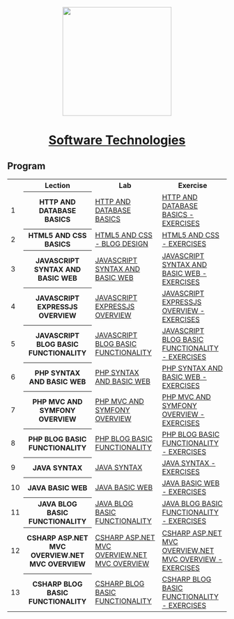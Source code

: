 <p align="center"><img src="http://spaceappschallengebulgaria.eu/sites/default/files/softuni.png" width = 250 /></p>

# <a href="https://softuni.bg/trainings/1939/programming-fundamentals-may-2018"><p align="center">Software Technologies<p></a>


## Program

<table>
<tr>
  <th></th><th>Lection</th><th>Lab</th><th>Exercise</th>
</tr>
<tr>
  <td>1</td>
  <th>HTTP AND DATABASE BASICS</th>
  <td><a href="" >HTTP AND DATABASE BASICS</a></td>
  <td><a href="" >HTTP AND DATABASE BASICS - EXERCISES</a></td>
</tr>
<tr>
  <td>2</td>
  <th>HTML5 AND CSS BASICS</th>
  <td><a href="https://github.com/kallyy7/Software-Technologies/tree/master/HTML5%20AND%20CSS%20-%20BLOG%20DESIGN" >HTML5 AND CSS - BLOG DESIGN</a></td>
  <td><a href="https://github.com/kallyy7/Software-Technologies/tree/master/HTML5%20and%20CSS%20-%20Exercises" >HTML5 AND CSS - EXERCISES</a></td>
</tr>
  <tr>
  <td>3</td>
    <th>JAVASCRIPT SYNTAX AND BASIC WEB</th>
    <td><a href="https://github.com/kallyy7/Software-Technologies/tree/master/JAVASCRIPT%20SYNTAX%20AND%20BASIC%20WEB-LAB" >JAVASCRIPT SYNTAX AND BASIC WEB</a></td>
    <td><a href="https://github.com/kallyy7/Software-Technologies/tree/master/JavaScript%20Basics%20-%20Exercises" >JAVASCRIPT SYNTAX AND BASIC WEB - EXERCISES</a></td>
</tr>
  <tr>
  <td>4</td>
    <th>JAVASCRIPT EXPRESSJS OVERVIEW</th>
    <td><a href="https://github.com/kallyy7/Software-Technologies/tree/master/JAVASCRIPT%20EXPRESSJS%20OVERVIEW%20-%20EXERCISES" >JAVASCRIPT EXPRESSJS OVERVIEW</a></td>
    <td><a href="https://github.com/kallyy7/Software-Technologies/tree/master/JAVASCRIPT%20EXPRESSJS%20OVERVIEW%20-%20EXERCISES" >JAVASCRIPT EXPRESSJS OVERVIEW - EXERCISES</a></td>
</tr>
  <tr>
  <td>5</td>
    <th>JAVASCRIPT BLOG BASIC FUNCTIONALITY</th>
    <td><a href="https://github.com/kallyy7/Software-Technologies/tree/master/JAVASCRIPT%20BLOG%20BASIC%20FUNCTIONALITY" >JAVASCRIPT BLOG BASIC FUNCTIONALITY</a></td>
    <td><a href="" >JAVASCRIPT BLOG BASIC FUNCTIONALITY - EXERCISES</a></td>
</tr>
  <tr>
  <td>6</td>
    <th>PHP SYNTAX AND BASIC WEB</th>
    <td><a href="" >PHP SYNTAX AND BASIC WEB</a></td>
    <td><a href="" >PHP SYNTAX AND BASIC WEB - EXERCISES</a></td>
</tr>
  <tr>
  <td>7</td>
    <th>PHP MVC AND SYMFONY OVERVIEW</th>
    <td><a href="" >PHP MVC AND SYMFONY OVERVIEW</a></td>
    <td><a href="" >PHP MVC AND SYMFONY OVERVIEW - EXERCISES</a></td>
</tr>
    <tr>
  <td>8</td>
    <th>PHP BLOG BASIC FUNCTIONALITY</th>
    <td><a href="" >PHP BLOG BASIC FUNCTIONALITY</a></td>
    <td><a href="" >PHP BLOG BASIC FUNCTIONALITY - EXERCISES</a></td>
</tr>
  </tr>
    <tr>
  <td>9</td>
    <th>JAVA SYNTAX</th>
    <td><a href="" >JAVA SYNTAX</a></td>
    <td><a href="" >JAVA SYNTAX - EXERCISES</a></td>
</tr>
<tr>
  <td>10</td>
    <th>JAVA BASIC WEB</th>
    <td><a href="" >JAVA BASIC WEB</a></td>
    <td><a href="" >JAVA BASIC WEB - EXERCISES</a></td>
</tr>
<tr>
  <td>11</td>
    <th>JAVA BLOG BASIC FUNCTIONALITY</th>
    <td><a href="" >JAVA BLOG BASIC FUNCTIONALITY</a></td>
    <td><a href="" >JAVA BLOG BASIC FUNCTIONALITY - EXERCISES</a></td>
</tr>
<tr>
  <td>12</td>
    <th>CSHARP ASP.NET MVC OVERVIEW.NET MVC OVERVIEW</th>
    <td><a href="" >CSHARP ASP.NET MVC OVERVIEW.NET MVC OVERVIEW</a></td>
    <td><a href="" >CSHARP ASP.NET MVC OVERVIEW.NET MVC OVERVIEW - EXERCISES</a></td>
</tr>
<tr>
  <td>13</td>
    <th>CSHARP BLOG BASIC FUNCTIONALITY</th>
    <td><a href="" >CSHARP BLOG BASIC FUNCTIONALITY</a></td>
    <td><a href="" >CSHARP BLOG BASIC FUNCTIONALITY - EXERCISES</a></td>
</tr>
</table>
